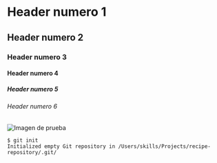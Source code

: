 # Header numero 1
## Header numero 2
### Header numero 3
#### Header numero 4
##### Header numero 5
###### Header numero 6

![Imagen de prueba](https://octodex.github.com/images/yaktocat.png)

```
$ git init
Initialized empty Git repository in /Users/skills/Projects/recipe-repository/.git/
```
